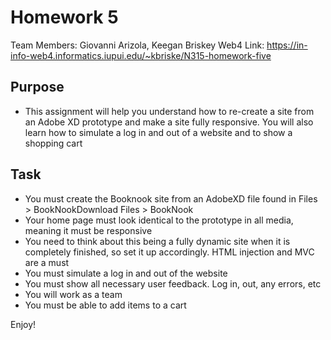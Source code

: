 # Homework 5

Team Members: Giovanni Arizola, Keegan Briskey
Web4 Link: https://in-info-web4.informatics.iupui.edu/~kbriske/N315-homework-five

## Purpose

- This assignment will help you understand how to re-create a site from an Adobe XD prototype and make a site fully responsive. You will also learn how to simulate a log in and out of a website and to show a shopping cart

## Task

- You must create the Booknook site from an AdobeXD file found in Files > BookNookDownload Files > BookNook
- Your home page must look identical to the prototype in all media, meaning it must be responsive
- You need to think about this being a fully dynamic site when it is completely finished, so set it up accordingly. HTML injection and MVC are a must
- You must simulate a log in and out of the website
- You must show all necessary user feedback. Log in, out, any errors, etc
- You will work as a team
- You must be able to add items to a cart

Enjoy!

